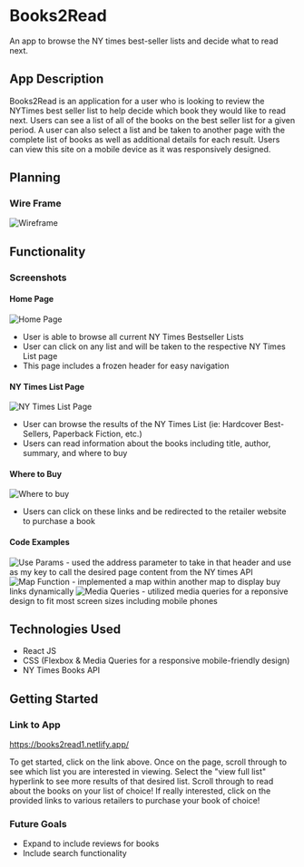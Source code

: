 # Books2Read

An app to browse the NY times best-seller lists and decide what to read next.

## App Description
Books2Read is an application for a user who is looking to review the NYTimes best seller list to help decide which book they would like to read next. Users can see a list of all of the books on the best seller list for a given period. A user can also select a list and be taken to another page with the complete list of books as well as additional details for each result. Users can view this site on a mobile device as it was responsively designed.

## Planning
### Wire Frame
![Wireframe](src/assets/Books2Read%20Wireframe.jpg)

## Functionality
### Screenshots
#### Home Page
![Home Page](src/assets/home.png)
 - User is able to browse all current NY Times Bestseller Lists
 - User can click on any list and will be taken to the respective NY Times List page
 - This page includes a frozen header for easy navigation
#### NY Times List Page
![NY Times List Page](src/assets/nytimeslist.png)
- User can browse the results of the NY Times List (ie: Hardcover Best-Sellers, Paperback Fiction, etc.)
- Users can read information about the books including title, author, summary, and where to buy

#### Where to Buy
![Where to buy](src/assets/buylinks.png)
- Users can click on these links and be redirected to the retailer website to purchase a book

#### Code Examples
![Use Params](src/assets/Use%20Params.png)
    - used the address parameter to take in that header and use as my key to call the desired page content from the NY times API
![Map Function](src/assets/Map%20function.png)
    - implemented a map within another map to display buy links dynamically
![Media Queries](src/assets/Media%20Queries.png)
    - utilized media queries for a reponsive design to fit most screen sizes including mobile phones

## Technologies Used
- React JS
- CSS (Flexbox & Media Queries for a responsive mobile-friendly design)
- NY Times Books API
## Getting Started
### Link to App
https://books2read1.netlify.app/

To get started, click on the link above. Once on the page, scroll through to see which list you are interested in viewing. Select the "view full list" hyperlink to see more results of that desired list. Scroll through to read about the books on your list of choice! If really interested, click on the provided links to various retailers to purchase your book of choice!

### Future Goals
- Expand to include reviews for books
- Include search functionality

